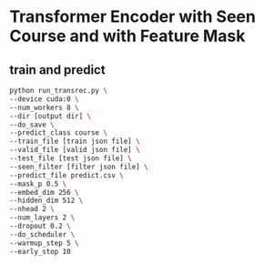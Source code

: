 # Transformer Encoder with Seen Course and with Feature Mask

## train and predict

```bash
python run_transrec.py \
--device cuda:0 \
--num_workers 8 \
--dir [output dir] \
--do_save \
--predict_class course \
--train_file [train json file] \
--valid_file [valid json file] \
--test_file [test json file] \
--seen_filter [filter json file] \
--predict_file predict.csv \
--mask_p 0.5 \
--embed_dim 256 \
--hidden_dim 512 \
--nhead 2 \
--num_layers 2 \
--dropout 0.2 \
--do_scheduler \
--warmup_step 5 \
--early_stop 10
```
